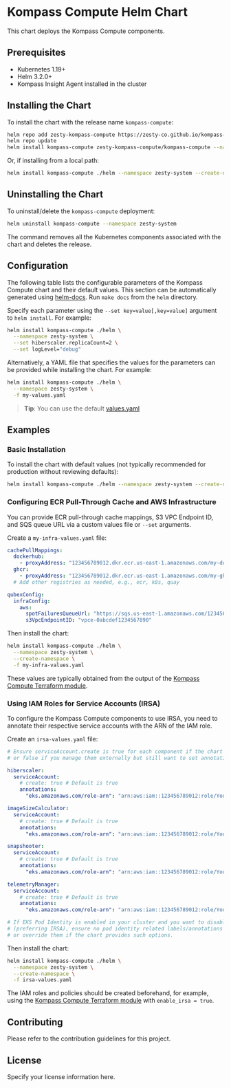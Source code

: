 # Kompass Compute Helm Chart

This chart deploys the Kompass Compute components.

## Prerequisites

*   Kubernetes 1.19+
*   Helm 3.2.0+
*   Kompass Insight Agent installed in the cluster

## Installing the Chart

To install the chart with the release name `kompass-compute`:

```bash
helm repo add zesty-kompass-compute https://zesty-co.github.io/kompass-compute
helm repo update
helm install kompass-compute zesty-kompass-compute/kompass-compute --namespace zesty-system
```

Or, if installing from a local path:

```bash
helm install kompass-compute ./helm --namespace zesty-system --create-namespace
```

## Uninstalling the Chart

To uninstall/delete the `kompass-compute` deployment:

```bash
helm uninstall kompass-compute --namespace zesty-system
```

The command removes all the Kubernetes components associated with the chart and deletes the release.

## Configuration

The following table lists the configurable parameters of the Kompass Compute chart and their default values.
This section can be automatically generated using [helm-docs](https://github.com/norwoodj/helm-docs). Run `make docs` from the `helm` directory.

Specify each parameter using the `--set key=value[,key=value]` argument to `helm install`. For example:

```bash
helm install kompass-compute ./helm \
  --namespace zesty-system \
  --set hiberscaler.replicaCount=2 \
  --set logLevel="debug"
```

Alternatively, a YAML file that specifies the values for the parameters can be provided while installing the chart. For example:

```bash
helm install kompass-compute ./helm \
  --namespace zesty-system \
  -f my-values.yaml
```

> **Tip**: You can use the default [values.yaml](values.yaml)

## Examples

### Basic Installation

To install the chart with default values (not typically recommended for production without reviewing defaults):

```bash
helm install kompass-compute ./helm --namespace zesty-system --create-namespace
```

### Configuring ECR Pull-Through Cache and AWS Infrastructure

You can provide ECR pull-through cache mappings, S3 VPC Endpoint ID, and SQS queue URL via a custom values file or `--set` arguments.

Create a `my-infra-values.yaml` file:

```yaml
cachePullMappings:
  dockerhub:
    - proxyAddress: "123456789012.dkr.ecr.us-east-1.amazonaws.com/my-dockerhub-proxy"
  ghcr:
    - proxyAddress: "123456789012.dkr.ecr.us-east-1.amazonaws.com/my-ghcr-proxy"
  # Add other registries as needed, e.g., ecr, k8s, quay

qubexConfig:
  infraConfig:
    aws:
      spotFailuresQueueUrl: "https://sqs.us-east-1.amazonaws.com/123456789012/MyKompassSQS"
      s3VpcEndpointID: "vpce-0abcdef1234567890"
```

Then install the chart:

```bash
helm install kompass-compute ./helm \
  --namespace zesty-system \
  --create-namespace \
  -f my-infra-values.yaml
```

These values are typically obtained from the output of the [Kompass Compute Terraform module](https://github.com/zesty-co/terraform-kompass-compute).

### Using IAM Roles for Service Accounts (IRSA)

To configure the Kompass Compute components to use IRSA, you need to annotate their respective service accounts with the ARN of the IAM role.

Create an `irsa-values.yaml` file:

```yaml
# Ensure serviceAccount.create is true for each component if the chart manages them,
# or false if you manage them externally but still want to set annotations via Helm.

hiberscaler:
  serviceAccount:
    # create: true # Default is true
    annotations:
      "eks.amazonaws.com/role-arn": "arn:aws:iam::123456789012:role/YourKompassComputeHiberscalerRole"

imageSizeCalculator:
  serviceAccount:
    # create: true # Default is true
    annotations:
      "eks.amazonaws.com/role-arn": "arn:aws:iam::123456789012:role/YourKompassComputeImageSizeCalculatorRole"

snapshooter:
  serviceAccount:
    # create: true # Default is true
    annotations:
      "eks.amazonaws.com/role-arn": "arn:aws:iam::123456789012:role/YourKompassComputeSnapshooterRole"

telemetryManager:
  serviceAccount:
    # create: true # Default is true
    annotations:
      "eks.amazonaws.com/role-arn": "arn:aws:iam::123456789012:role/YourKompassComputeTelemetryManagerRole"

# If EKS Pod Identity is enabled in your cluster and you want to disable it for these pods
# (preferring IRSA), ensure no pod identity related labels/annotations are set by default,
# or override them if the chart provides such options.
```

Then install the chart:

```bash
helm install kompass-compute ./helm \
  --namespace zesty-system \
  --create-namespace \
  -f irsa-values.yaml
```

The IAM roles and policies should be created beforehand, for example, using the [Kompass Compute Terraform module](https://github.com/zesty-co/terraform-kompass-compute) with `enable_irsa = true`.

## Contributing

Please refer to the contribution guidelines for this project.

## License

Specify your license information here.
